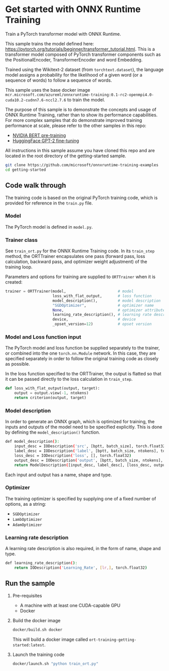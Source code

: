 # Get started with ONNX Runtime Training

Train a PyTorch transformer model with ONNX Runtime.

This sample trains the model defined here: https://pytorch.org/tutorials/beginner/transformer_tutorial.html. This is a transformer model composed of PyTorch transformer components such as the PositionalEncoder, TransformerEncoder and word Embedding.

Trained using the Wikitext-2 dataset (from `torchtext.dataset`), the language model assigns a probability for the likelihood of a given word (or a sequence of words) to follow a sequence of words.

This sample uses the base docker image `mcr.microsoft.com/azureml/onnxruntime-training:0.1-rc2-openmpi4.0-cuda10.2-cudnn7.6-nccl2.7.6` to train the model.

The purpose of this sample is to demonstrate the concepts and usage of ONNX Runtime Training, rather than to show its performance capabilities. For more complex samples that do demonstrate improved training performance at scale, please refer to the other samples in this repo:

* [NVIDIA BERT pre-training](../nvidia-bert)
* [HuggingFace GPT-2 fine-tuning](../huggingface-gpt2)

All instructions in this sample assume you have cloned this repo and are located in the root directory of the getting-started sample.

```bash
git clone https://github.com/microsoft/onnxruntime-training-examples
cd getting-started
```

## Code walk through

The training code is based on the original PyTorch training code, which is provided for reference in the `train.py` file.

### Model

The PyTorch model is defined in `model.py`.

### Trainer class

See `train_ort.py` for the ONNX Runtime Training code. In its `train_step` method, the ORTTrainer encapsulates one pass (forward pass, loss calculation, backward pass, and optimizer weight adjustment) of the training loop.

Parameters and options for training are supplied to `ORTTrainer` when it is created:

```python
trainer = ORTTrainer(model,                       # model
                     loss_with_flat_output,       # loss function
                     model_description(),         # model description
                     "SGDOptimizer",              # optimizer name
                     None,                        # optimizer attributes
                     learning_rate_description(), # learning rate description
                     device,                      # device
                     _opset_version=12)           # opset version
```

### Model and Loss function input

The PyTorch model and loss function be supplied separately to the trainer, or combined into the one `torch.nn.Module` network. In this case, they are specified separately in order to follow the original training code as closely as possible.

In the loss function specified to the ORTTrainer, the output is flatted so that it can be passed directly to the loss calculation in `train_step`.

```python
def loss_with_flat_output(output, target):
    output = output.view(-1, ntokens)
    return criterion(output, target)
```

### Model description

In order to generate an ONNX graph, which is optimized for training, the inputs and outputs of the model need to be specified explicitly. This is done by defining the `model_description()` function.

```bash
def model_description():
    input_desc = IODescription('src', [bptt, batch_size], torch.float32)
    label_desc = IODescription('label', [bptt, batch_size, ntokens], torch.int64)
    loss_desc = IODescription('loss', [], torch.float32)
    output_desc = IODescription('output', [bptt, batch_size, ntokens], torch.float32)
    return ModelDescription([input_desc, label_desc], [loss_desc, output_desc])
```

Each input and output has a name, shape and type.

### Optimizer

The training optimizer is specified by supplying one of a fixed number of options, as a string:

* `SGDOptimizer`
* `LambOptimizer`
* `AdamOptimizer`

### Learning rate description

A learning rate description is also required, in the form of name, shape and type.

```bash
def learning_rate_description():
    return IODescription('Learning_Rate', [lr,], torch.float32)
```

## Run the sample

1. Pre-requisites

   * A machine with at least one CUDA-capable GPU
   * Docker

2. Build the docker image

    ```bash
    docker/build.sh docker
    ```

    This will build a docker image called `ort-training-getting-started:latest`.

3. Launch the training code

    ```bash
    docker/launch.sh "python train_ort.py"
    ```

